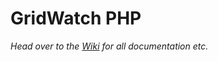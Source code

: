 # GridWatch PHP
*Head over to the [Wiki](https://github.com/Jbithell/GridWatch-PHP/wiki) for all documentation etc.*
